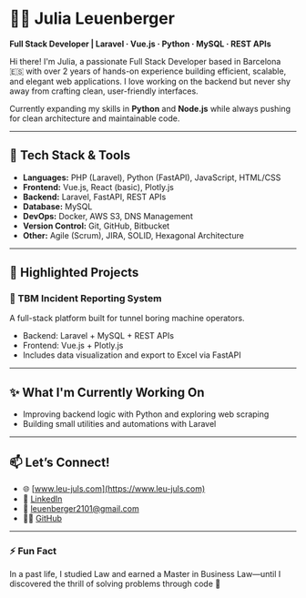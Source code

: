 # 👩‍💻 Julia Leuenberger

**Full Stack Developer | Laravel · Vue.js · Python · MySQL · REST APIs**

Hi there! I'm Julia, a passionate Full Stack Developer based in Barcelona 🇪🇸 with over 2 years of hands-on experience building efficient, scalable, and elegant web applications. I love working on the backend but never shy away from crafting clean, user-friendly interfaces.

Currently expanding my skills in **Python** and **Node.js** while always pushing for clean architecture and maintainable code.

---

## 🔧 Tech Stack & Tools

- **Languages:** PHP (Laravel), Python (FastAPI), JavaScript, HTML/CSS  
- **Frontend:** Vue.js, React (basic), Plotly.js  
- **Backend:** Laravel, FastAPI, REST APIs  
- **Database:** MySQL  
- **DevOps:** Docker, AWS S3, DNS Management  
- **Version Control:** Git, GitHub, Bitbucket  
- **Other:** Agile (Scrum), JIRA, SOLID, Hexagonal Architecture  

---

## 🌟 Highlighted Projects

### 🚧 TBM Incident Reporting System  
A full-stack platform built for tunnel boring machine operators.  
- Backend: Laravel + MySQL + REST APIs  
- Frontend: Vue.js + Plotly.js  
- Includes data visualization and export to Excel via FastAPI  

---

## ✨ What I'm Currently Working On
- Improving backend logic with Python and exploring web scraping  
- Building small utilities and automations with Laravel

---

## 📫 Let’s Connect!

- 🌐 [www.leu-juls.com](https://www.leu-juls.com)  
- 💼 [LinkedIn](https://www.linkedin.com/in/julia-leuenberger/)  
- 📧 leuenberger2101@gmail.com  
- 🧑‍💻 [GitHub](https://github.com/julialeu)

---

### ⚡ Fun Fact  
In a past life, I studied Law and earned a Master in Business Law—until I discovered the thrill of solving problems through code 🚀

